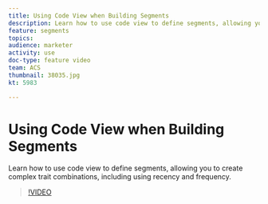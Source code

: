 ```yaml
---
title: Using Code View when Building Segments
description: Learn how to use code view to define segments, allowing you to create complex trait combinations, including using recency and frequency.
feature: segments
topics: 
audience: marketer
activity: use
doc-type: feature video
team: ACS
thumbnail: 38035.jpg
kt: 5983

---
```


# Using Code View when Building Segments

Learn how to use code view to define segments, allowing you to create complex trait combinations, including using recency and frequency.

>[!VIDEO](https://video.tv.adobe.com/v/38035/?quality=12&learn=on)
